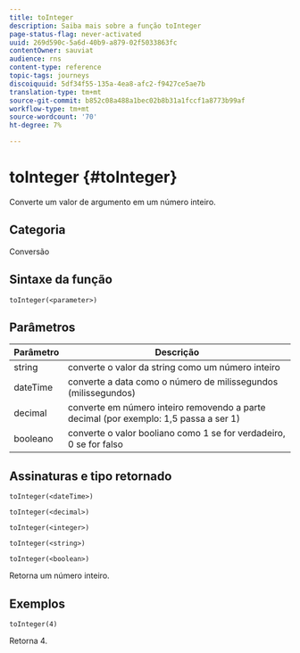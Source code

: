 ```yaml
---
title: toInteger
description: Saiba mais sobre a função toInteger
page-status-flag: never-activated
uuid: 269d590c-5a6d-40b9-a879-02f5033863fc
contentOwner: sauviat
audience: rns
content-type: reference
topic-tags: journeys
discoiquuid: 5df34f55-135a-4ea8-afc2-f9427ce5ae7b
translation-type: tm+mt
source-git-commit: b852c08a488a1bec02b8b31a1fccf1a8773b99af
workflow-type: tm+mt
source-wordcount: '70'
ht-degree: 7%

---
```



# toInteger {#toInteger}

Converte um valor de argumento em um número inteiro.

## Categoria

Conversão

## Sintaxe da função

`toInteger(<parameter>)`

## Parâmetros

| Parâmetro | Descrição |
|--- |--- |
| string | converte o valor da string como um número inteiro |
| dateTime | converte a data como o número de milissegundos (milissegundos) |
| decimal | converte em número inteiro removendo a parte decimal (por exemplo: 1,5 passa a ser 1) |
| booleano | converte o valor booliano como 1 se for verdadeiro, 0 se for falso |

## Assinaturas e tipo retornado

`toInteger(<dateTime>)`

`toInteger(<decimal>)`

`toInteger(<integer>)`

`toInteger(<string>)`

`toInteger(<boolean>)`

Retorna um número inteiro.

## Exemplos

`toInteger(4)`

Retorna 4.

